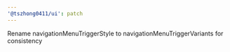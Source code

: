 ```yaml
---
'@tszhong0411/ui': patch
---
```


Rename navigationMenuTriggerStyle to navigationMenuTriggerVariants for consistency

